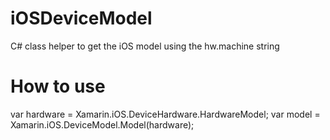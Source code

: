 # iOSDeviceModel
C# class helper to get the iOS model using the hw.machine string

# How to use

var hardware = Xamarin.iOS.DeviceHardware.HardwareModel;
var model = Xamarin.iOS.DeviceModel.Model(hardware);